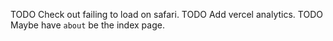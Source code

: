 TODO Check out failing to load on safari.
TODO Add vercel analytics.
TODO Maybe have `about` be the index page.
